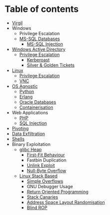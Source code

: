 # Table of contents

* [Virgil](README.md)
* Windows
  * Privilege Escalation
  * [MS-SQL Databases](windows/ms-sql-databases/README.md)
    * [MS-SQL Injection](windows/ms-sql-databases/ms-sql-injection.md)
* [Windows Active Directory](windows-active-directory/README.md)
  * [Privilege Escalation](windows-active-directory/privilege-escalation/README.md)
    * [Kerberoast](windows-active-directory/privilege-escalation/kerberoast.md)
    * [Silver & Golden Tickets](windows-active-directory/privilege-escalation/silver-and-golden-tickets.md)
* [Linux](linux/README.md)
  * [Privilege Escalation](linux/privilege-escalation.md)
  * [VNC](linux/vnc.md)
* [OS Agnostic](os-agnostic/README.md)
  * [Python](os-agnostic/python.md)
  * [Erlang](os-agnostic/erlang.md)
  * [Oracle Databases](os-agnostic/oracle-databases.md)
  * [Containerisation](os-agnostic/containerisation.md)
* Web Applications
  * [PHP](web-applications/php.md)
  * [SQL Injection](web-applications/sql-injection.md)
* [Pivoting](pivoting.md)
* [Data Exfiltration](data-exfiltration.md)
* [Shells](shells.md)
* Binary Exploitation
  * [glibc Heap](binary-exploitation/glibc-heap/README.md)
    * [First-Fit Behaviour](binary-exploitation/glibc-heap/first-fit-behaviour.md)
    * Fastbin Duplication
    * [Unlink Exploit](binary-exploitation/glibc-heap/unlink-exploit.md)
    * [Null-Byte Overflow](binary-exploitation/glibc-heap/null-byte-overflow.md)
  * [Linux Stack Based](binary-exploitation/linux-stack-based/README.md)
    * [Simple Overflows](binary-exploitation/linux-stack-based/1.-simple-overflows.md)
    * GNU Debugger Usage
    * [Return Oriented Programming](binary-exploitation/linux-stack-based/return-oriented-programming.md)
    * [Stack Canaries](binary-exploitation/linux-stack-based/stack-canaries.md)
    * [Address Space Layout Randomisation](binary-exploitation/linux-stack-based/address-space-layout-randomisation.md)
    * [Blind ROP](binary-exploitation/linux-stack-based/blind-rop.md)

